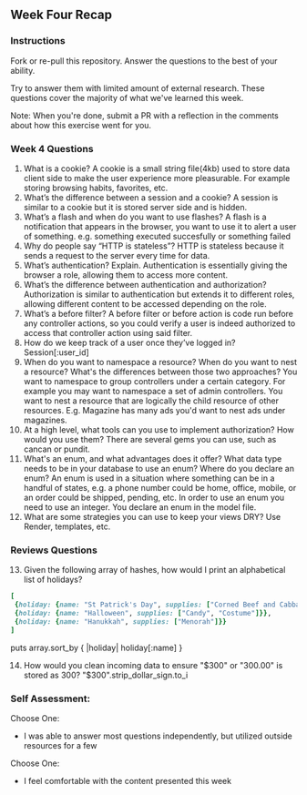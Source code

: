 ## Week Four Recap

### Instructions
Fork or re-pull this repository. Answer the questions to the best of your ability.

Try to answer them with limited amount of external research. These questions cover the majority of what we've learned this week.

Note: When you're done, submit a PR with a reflection in the comments about how this exercise went for you.

### Week 4 Questions

1. What is a cookie?
  A cookie is a small string file(4kb) used to store data client side to make the
  user experience more pleasurable. For example storing browsing habits, favorites, etc.
2. What’s the difference between a session and a cookie?
  A session is similar to a cookie but it is stored server side and is hidden.
3. What’s a flash and when do you want to use flashes?
  A flash is a notification that appears in the browser, you want to use it to alert
  a user of something. e.g. something executed succesfully or something failed
4. Why do people say “HTTP is stateless”?
  HTTP is stateless because it sends a request to the server every time for data.
5. What’s authentication? Explain.
  Authentication is essentially giving the browser a role, allowing them to access more content.
6. What’s the difference between authentication and authorization?
  Authorization is similar to authentication but extends it to different roles, allowing
  different content to be accessed depending on the role.
7. What’s a before filter?
  A before filter or before action is code run before any controller actions,
  so you could verify a user is indeed authorized to access that controller action
  using said filter.
8. How do we keep track of a user once they’ve logged in?
  Session[:user_id]
9. When do you want to namespace a resource? When do you want to nest a resource? What's the differences between those two approaches?
  You want to namespace to group controllers under a certain category. For example you may
  want to namespace a set of admin controllers. You want to nest a resource that are logically
  the child resource of other resources. E.g. Magazine has many ads you'd want to nest
  ads under magazines.
10. At a high level, what tools can you use to implement authorization? How would you use them?
  There are several gems you can use, such as cancan or pundit.
11. What's an enum, and what advantages does it offer? What data type needs to be in your database to use an enum? Where do you declare an enum?
  An enum is used in a situation where something can be in a handful of states, e.g.
  a phone number could be home, office, mobile, or an order could be shipped, pending, etc.
  In order to use an enum you need to use an integer. You declare an enum in the
  model file.
12. What are some strategies you can use to keep your views DRY?
  Use Render, templates, etc.



### Reviews Questions
13. Given the following array of hashes, how would I print an alphabetical list of holidays?
```ruby
[
 {holiday: {name: "St Patrick's Day", supplies: ["Corned Beef and Cabbage"]}},
 {holiday: {name: "Halloween", supplies: ["Candy", "Costume"]}},
 {holiday: {name: "Hanukkah", supplies: ["Menorah"]}}
]
```  

puts array.sort_by { |holiday| holiday[:name] }

14. How would you clean incoming data to ensure "$300" or "300.00" is stored as 300?
  "$300".strip_dollar_sign.to_i


### Self Assessment:
Choose One:
* I was able to answer most questions independently, but utilized outside resources for a few

Choose One:
* I feel comfortable with the content presented this week
